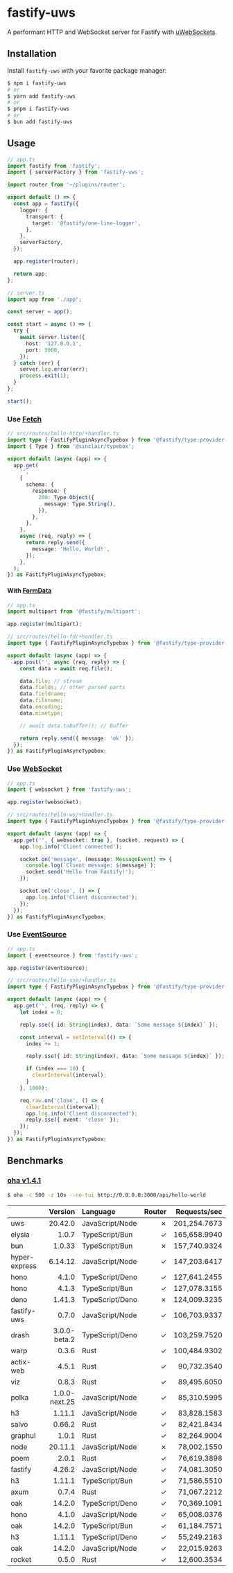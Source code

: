 # fastify-uws

A performant HTTP and WebSocket server for Fastify with [uWebSockets](https://github.com/uNetworking/uWebSockets.js).

## Installation

Install `fastify-uws` with your favorite package manager:

```sh
$ npm i fastify-uws
# or
$ yarn add fastify-uws
# or
$ pnpm i fastify-uws
# or
$ bun add fastify-uws
```

## Usage

```ts
// app.ts
import fastify from 'fastify';
import { serverFactory } from 'fastify-uws';

import router from '~/plugins/router';

export default () => {
  const app = fastify({
    logger: {
      transport: {
        target: '@fastify/one-line-logger',
      },
    },
    serverFactory,
  });

  app.register(router);

  return app;
};
```

```ts
// server.ts
import app from './app';

const server = app();

const start = async () => {
  try {
    await server.listen({
      host: '127.0.0.1',
      port: 3000,
    });
  } catch (err) {
    server.log.error(err);
    process.exit(1);
  }
};

start();
```

### Use [Fetch](https://developer.mozilla.org/en-US/docs/Web/API/Fetch_API)

```ts
// src/routes/hello-http/+handler.ts
import type { FastifyPluginAsyncTypebox } from '@fastify/type-provider-typebox';
import { Type } from '@sinclair/typebox';

export default (async (app) => {
  app.get(
    '',
    {
      schema: {
        response: {
          200: Type.Object({
            message: Type.String(),
          }),
        },
      },
    },
    async (req, reply) => {
      return reply.send({
        message: 'Hello, World!',
      });
    },
  );
}) as FastifyPluginAsyncTypebox;
```

#### With [FormData](https://developer.mozilla.org/en-US/docs/Web/API/FormData)

```ts
// app.ts
import multipart from '@fastify/multipart';

app.register(multipart);
```

```ts
// src/routes/hello-fd/+handler.ts
import type { FastifyPluginAsyncTypebox } from '@fastify/type-provider-typebox';

export default (async (app) => {
  app.post('', async (req, reply) => {
    const data = await req.file();

    data.file; // stream
    data.fields; // other parsed parts
    data.fieldname;
    data.filename;
    data.encoding;
    data.mimetype;

    // await data.toBuffer(); // Buffer

    return reply.send({ message: 'ok' });
  });
}) as FastifyPluginAsyncTypebox;
```

### Use [WebSocket](https://developer.mozilla.org/en-US/docs/Web/API/WebSocket)

```ts
// app.ts
import { websocket } from 'fastify-uws';

app.register(websocket);
```

```ts
// src/routes/hello-ws/+handler.ts
import type { FastifyPluginAsyncTypebox } from '@fastify/type-provider-typebox';

export default (async (app) => {
  app.get('', { websocket: true }, (socket, request) => {
    app.log.info('Client connected');

    socket.on('message', (message: MessageEvent) => {
      console.log(`Client message: ${message}`);
      socket.send('Hello from Fastify!');
    });

    socket.on('close', () => {
      app.log.info('Client disconnected');
    });
  });
}) as FastifyPluginAsyncTypebox;
```

### Use [EventSource](https://developer.mozilla.org/en-US/docs/Web/API/EventSource)

```ts
// app.ts
import { eventsource } from 'fastify-uws';

app.register(eventsource);
```

```ts
// src/routes/hello-sse/+handler.ts
import type { FastifyPluginAsyncTypebox } from '@fastify/type-provider-typebox';

export default (async (app) => {
  app.get('', (req, reply) => {
    let index = 0;

    reply.sse({ id: String(index), data: `Some message ${index}` });

    const interval = setInterval(() => {
      index += 1;

      reply.sse({ id: String(index), data: `Some message ${index}` });

      if (index === 10) {
        clearInterval(interval);
      }
    }, 1000);

    req.raw.on('close', () => {
      clearInterval(interval);
      app.log.info('Client disconnected');
      reply.sse({ event: 'close' });
    });
  });
}) as FastifyPluginAsyncTypebox;
```

## Benchmarks

### [oha v1.4.1](https://github.com/hatoo/oha)

```sh
$ oha -c 500 -z 10s --no-tui http://0.0.0.0:3000/api/hello-world
```

|               |       Version | Language        | Router | Requests/sec |
| :------------ | ------------: | :-------------- | -----: | -----------: |
| uws           |       20.42.0 | JavaScript/Node |      ✗ | 201,254.7673 |
| elysia        |         1.0.7 | TypeScript/Bun  |      ✓ | 165,658.9940 |
| bun           |        1.0.33 | TypeScript/Bun  |      ✗ | 157,740.9324 |
| hyper-express |       6.14.12 | JavaScript/Node |      ✓ | 147,203.6417 |
| hono          |         4.1.0 | TypeScript/Deno |      ✓ | 127,641.2455 |
| hono          |         4.1.3 | TypeScript/Bun  |      ✓ | 127,078.3155 |
| deno          |        1.41.3 | TypeScript/Deno |      ✗ | 124,009.3235 |
| fastify-uws   |         0.7.0 | JavaScript/Node |      ✓ | 106,703.9337 |
| drash         |  3.0.0-beta.2 | TypeScript/Deno |      ✓ | 103,259.7520 |
| warp          |         0.3.6 | Rust            |      ✓ | 100,484.9302 |
| actix-web     |         4.5.1 | Rust            |      ✓ |  90,732.3540 |
| viz           |         0.8.3 | Rust            |      ✓ |  89,495.6050 |
| polka         | 1.0.0-next.25 | JavaScript/Node |      ✓ |  85,310.5995 |
| h3            |        1.11.1 | JavaScript/Node |      ✓ |  83,828.1583 |
| salvo         |        0.66.2 | Rust            |      ✓ |  82,421.8434 |
| graphul       |         1.0.1 | Rust            |      ✓ |  82,264.9004 |
| node          |       20.11.1 | JavaScript/Node |      ✗ |  78,002.1550 |
| poem          |         2.0.1 | Rust            |      ✓ |  76,619.3898 |
| fastify       |        4.26.2 | JavaScript/Node |      ✓ |  74,081.3050 |
| h3            |        1.11.1 | TypeScript/Bun  |      ✓ |  71,586.5510 |
| axum          |         0.7.4 | Rust            |      ✓ |  71,067.2212 |
| oak           |        14.2.0 | TypeScript/Deno |      ✓ |  70,369.1091 |
| hono          |         4.1.0 | JavaScript/Node |      ✓ |  65,008.0376 |
| oak           |        14.2.0 | TypeScript/Bun  |      ✓ |  61,184.7571 |
| h3            |        1.11.1 | TypeScript/Deno |      ✓ |  55,249.2163 |
| oak           |        14.2.0 | JavaScript/Node |      ✓ |  22,015.9263 |
| rocket        |         0.5.0 | Rust            |      ✓ |  12,600.3534 |
